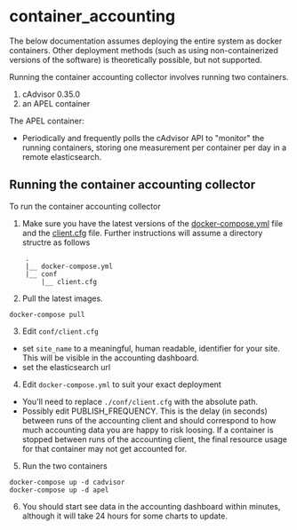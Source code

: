 # container_accounting

The below documentation assumes deploying the entire system as docker containers. Other deployment methods (such as using non-containerized versions of the software) is theoretically possible, but not supported.

Running the container accounting collector involves running two containers.
1. cAdvisor 0.35.0
1. an APEL container

The APEL container:
* Periodically and frequently polls the cAdvisor API to "monitor" the running containers, storing one measurement per container per day in a remote elasticsearch.

## Running the container accounting collector

To run the container accounting collector
1. Make sure you have the latest versions of the [docker-compose.yml](docker-compose.yml) file and the [client.cfg](conf/client.cfg) file. Further instructions will assume a directory structre as follows
```
    .
    |__ docker-compose.yml
    |__ conf
        |__ client.cfg
```

2. Pull the latest images.
```
docker-compose pull
```

3. Edit `conf/client.cfg`
  * set `site_name` to a meaningful, human readable, identifier for your site. This will be visible in the accounting dashboard.
  * set the elasticsearch url

4. Edit `docker-compose.yml` to suit your exact deployment
  * You'll need to replace `./conf/client.cfg` with the absolute path.
  * Possibly edit PUBLISH_FREQUENCY. This is the delay (in seconds) between runs of the accounting client and should correspond to how much accounting data you are happy to risk loosing. If a container is stopped between runs of the accounting client, the final resource usage for that container may not get accounted for.

5. Run the two containers
```
docker-compose up -d cadvisor
docker-compose up -d apel
```

6. You should start see data in the accounting dashboard within minutes, although it will take 24 hours for some charts to update.
